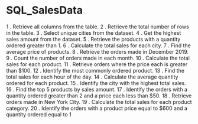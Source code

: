 # SQL_SalesData

1 . Retrieve all columns from the table.
2 . Retrieve the total number of rows in the table.
3 . Select unique cities from the dataset.
4 . Get the highest sales amount from the dataset.
5 . Retrieve the products with a quantity ordered greater than 1.
6 . Calculate the total sales for each city.
7 . Find the average price of products.
8 . Retrieve the orders made in December 2019.
9 . Count the number of orders made in each month.
10 . Calculate the total sales for each product.
11 . Retrieve orders where the price each is greater than $100.
12 . Identify the most commonly ordered product.
13 . Find the total sales for each hour of the day.
14 . Calculate the average quantity ordered for each product.
15 . Identify the city with the highest total sales.
16 . Find the top 5 products by sales amount.
17 . Identify the orders with a quantity ordered greater than 2 and a price each less than $50.
18 . Retrieve orders made in New York City.
19 . Calculate the total sales for each product category.
20 . Identify the orders with a product price equal to $600 and a quantity ordered equal to 1
